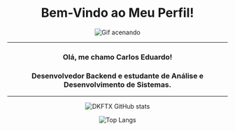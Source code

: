 <center><h1>Bem-Vindo ao Meu Perfil!</h1><center>


<center>

![Gif acenando](https://media.giphy.com/media/11D0XkJInM2ssU/giphy.gif?cid=790b7611u8zpmeg9hr3mgcwtoof2d42m6cyki9g99fr2gzdu&ep=v1_gifs_search&rid=giphy.gif&ct=g)

</center>

-------

### Olá, me chamo Carlos Eduardo!
### Desenvolvedor Backend e estudante de Análise e Desenvolvimento de Sistemas.

-------

![DKFTX GitHub stats](https://github-readme-stats.vercel.app/api?username=DKFTX&show_icons=true&theme=radical)

![Top Langs](https://github-readme-stats.vercel.app/api/top-langs/?username=DKFTX&hide_progress=true)


          
<!-- Cabeçalho -->

<!--
**DKFTX/DKFTX** is a ✨ _special_ ✨ repository because its `README.md` (this file) appears on your GitHub profile.

Here are some ideas to get you started:

- 🔭 I’m currently working on ...
- 🌱 I’m currently learning ...
- 👯 I’m looking to collaborate on ...
- 🤔 I’m looking for help with ...
- 💬 Ask me about ...
- 📫 How to reach me: ...
- 😄 Pronouns: ...
- ⚡ Fun fact: ...
-->

